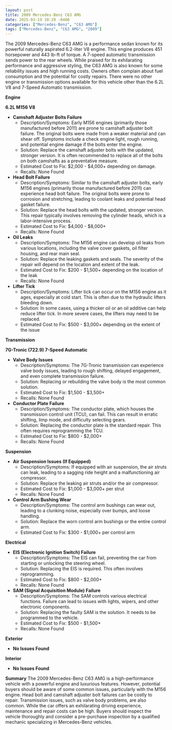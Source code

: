 ```yaml
---
layout: post
title: 2009 Mercedes-Benz C63 AMG
date: 2025-03-19 10:29 -0400
categories: ["Mercedes-Benz", "C63 AMG"]
tags: ["Mercedes-Benz", "C63 AMG", "2009"]
---
```

The 2009 Mercedes-Benz C63 AMG is a performance sedan known for its powerful naturally aspirated 6.2-liter V8 engine. This engine produces 451 horsepower and 443 lb-ft of torque. A 7-speed automatic transmission sends power to the rear wheels. While praised for its exhilarating performance and aggressive styling, the C63 AMG is also known for some reliability issues and high running costs. Owners often complain about fuel consumption and the potential for costly repairs. There were no other engine or transmission options available for this vehicle other than the 6.2L V8 and 7-Speed Automatic transmission.

**Engine**

**6.2L M156 V8**

*   **Camshaft Adjuster Bolts Failure**
    *   Description/Symptoms: Early M156 engines (primarily those manufactured before 2011) are prone to camshaft adjuster bolt failure. The original bolts were made from a weaker material and can shear off. Symptoms include a check engine light, rough running, and potential engine damage if the bolts enter the engine.
    *   Solution: Replace the camshaft adjuster bolts with the updated, stronger version. It is often recommended to replace all of the bolts on both camshafts as a preventative measure.
    *   Estimated Cost to Fix: $2,000 - $4,000+ depending on damage.
    *   Recalls: None Found
*   **Head Bolt Failure**
    *   Description/Symptoms: Similar to the camshaft adjuster bolts, early M156 engines (primarily those manufactured before 2011) can experience head bolt failure. The original bolts were prone to corrosion and stretching, leading to coolant leaks and potential head gasket failure.
    *   Solution: Replace the head bolts with the updated, stronger version. This repair typically involves removing the cylinder heads, which is a labor-intensive process.
    *   Estimated Cost to Fix: $4,000 - $8,000+
    *   Recalls: None Found
*   **Oil Leaks**
    *   Description/Symptoms: The M156 engine can develop oil leaks from various locations, including the valve cover gaskets, oil filter housing, and rear main seal.
    *   Solution: Replace the leaking gaskets and seals. The severity of the repair will depend on the location and extent of the leak.
    *   Estimated Cost to Fix: $200 - $1,500+ depending on the location of the leak
    *   Recalls: None Found
*   **Lifter Tick**
    *   Description/Symptoms: Lifter tick can occur on the M156 engine as it ages, especially at cold start. This is often due to the hydraulic lifters bleeding down.
    *   Solution: In some cases, using a thicker oil or an oil additive can help reduce lifter tick. In more severe cases, the lifters may need to be replaced.
    *   Estimated Cost to Fix: $500 - $3,000+ depending on the extent of the issue

**Transmission**

**7G-Tronic (722.9) 7-Speed Automatic**

*   **Valve Body Issues**
    *   Description/Symptoms: The 7G-Tronic transmission can experience valve body issues, leading to rough shifting, delayed engagement, and even complete transmission failure.
    *   Solution: Replacing or rebuilding the valve body is the most common solution.
    *   Estimated Cost to Fix: $1,500 - $3,500+
    *   Recalls: None Found
*   **Conductor Plate Failure**
    *   Description/Symptoms: The conductor plate, which houses the transmission control unit (TCU), can fail. This can result in erratic shifting, limp mode, and difficulty selecting gears.
    *   Solution: Replacing the conductor plate is the standard repair. This often requires reprogramming the TCU.
    *   Estimated Cost to Fix: $800 - $2,000+
    *   Recalls: None Found

**Suspension**

*   **Air Suspension Issues (If Equipped)**
    *   Description/Symptoms: If equipped with air suspension, the air struts can leak, leading to a sagging ride height and a malfunctioning air compressor.
    *   Solution: Replace the leaking air struts and/or the air compressor.
    *   Estimated Cost to Fix: $1,000 - $3,000+ per strut
    *   Recalls: None Found
*   **Control Arm Bushing Wear**
    *   Description/Symptoms: The control arm bushings can wear out, leading to a clunking noise, especially over bumps, and loose handling.
    *   Solution: Replace the worn control arm bushings or the entire control arm.
    *   Estimated Cost to Fix: $300 - $1,000+ per control arm

**Electrical**

*   **EIS (Electronic Ignition Switch) Failure**
    *   Description/Symptoms: The EIS can fail, preventing the car from starting or unlocking the steering wheel.
    *   Solution: Replacing the EIS is required. This often involves reprogramming.
    *   Estimated Cost to Fix: $800 - $2,000+
    *   Recalls: None Found
*   **SAM (Signal Acquisition Module) Failure**
    *   Description/Symptoms: The SAM controls various electrical functions. Failure can lead to issues with lights, wipers, and other electronic components.
    *   Solution: Replacing the faulty SAM is the solution. It needs to be programmed to the vehicle.
    *   Estimated Cost to Fix: $500 - $1,500+
    *   Recalls: None Found

**Exterior**

*   **No Issues Found**

**Interior**

*   **No Issues Found**

**Summary**
The 2009 Mercedes-Benz C63 AMG is a high-performance vehicle with a powerful engine and luxurious features. However, potential buyers should be aware of some common issues, particularly with the M156 engine. Head bolt and camshaft adjuster bolt failures can be costly to repair. Transmission issues, such as valve body problems, are also common. While the car offers an exhilarating driving experience, maintenance and repair costs can be high. Buyers should inspect the vehicle thoroughly and consider a pre-purchase inspection by a qualified mechanic specializing in Mercedes-Benz vehicles.

